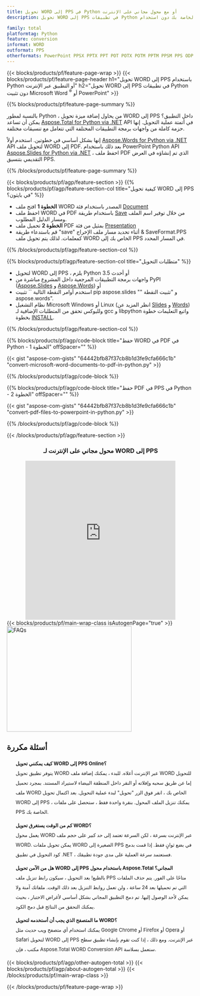 ```yaml
---
title: تحويل WORD إلى PPS في Python أو مع محول مجاني على الإنترنت
description: تحويل WORD إلى PPS في تطبيقات Python الخاصة بك دون استخدام Microsoft Word أو PowerPoint أو عبر الإنترنت. اختبر محول CSV إلى POT على الإنترنت مجانًا بسرعة قبل دمج الكود. 

family: total
platformtag: Python
feature: conversion
informat: WORD
outformat: PPS
otherformats: PowerPoint PPSX PPTX PPT POT POTX POTM PPTM PPSM PPS ODP
---
```

{{< blocks/products/pf/feature-page-wrap >}}
{{< blocks/products/pf/feature-page-header h1="تحويل WORD إلى PPS باستخدام Python أو التطبيق عبر الإنترنت" h2="تحويل WORD إلى PPS في تطبيقات Python دون تثبيت Microsoft Word <sup>&reg;</sup> أو PowerPoint" >}}

{{% blocks/products/pf/feature-page-summary %}}

بالنسبة لمطور Python ، من يحاول إضافة ميزة تحويل WORD إلى PPS داخل التطبيق؟ يمكن أن تساعد [Aspose.Total for Python via .NET](https://products.aspose.com/total/python-net/) API في أتمتة عملية التحويل. إنها حزمة كاملة من واجهات برمجة التطبيقات المختلفة التي تتعامل مع تنسيقات مختلفة.  

إنها بشكل أساسي في خطوتين. استخدم أولاً [Aspose.Words for Python via .NET](https://products.aspose.com/words/python-net/) API لتحويل ملف WORD إلى PDF. بعد ذلك باستخدام PowerPoint Python API [Aspose.Slides for Python via .NET](https://products.aspose.com/slides/python-net/) ، احفظ ملف PDF الذي تم إنشاؤه في العرض التقديمي بتنسيق PPS. 

{{% /blocks/products/pf/feature-page-summary %}}

{{< blocks/products/pf/agp/feature-section >}}
{{% blocks/products/pf/agp/feature-section-col title="كيفية تحويل WORD إلى PPS في بايثون؟" %}}
- **الخطوة 1** افتح ملف WORD المصدر باستخدام فئة [Document](https://reference.aspose.com/words/python-net/aspose.words/document/)
- احفظ ملف WORD في PDF باستخدام طريقة [Save](https://reference.aspose.com/words/python-net/aspose.words/document/save/) من خلال توفير اسم الملف ومسار الدليل المطلوب.
-  **الخطوة 2** تحميل ملف PDF بمثيل من فئة [Presentation](https://reference.aspose.com/slides/python-net/aspose.slides/presentation/)
-  قم باستدعاء طريقة "save" أثناء تحديد مسار ملف الإخراج & SaveFormat.PPS كمعلمات. لذلك يتم تحويل ملف WORD الخاص بك إلى PPS في المسار المحدد.

{{% /blocks/products/pf/agp/feature-section-col %}}

{{% blocks/products/pf/agp/feature-section-col title="متطلبات التحويل" %}}

- لتحويل WORD إلى PPS ، يلزم Python 3.5 أو أحدث
- واجهات برمجة التطبيقات المرجعية داخل المشروع مباشرة من PyPI ([Aspose.Slides](https://pypi.org/project/Aspose.Slides/) و [Aspose.Words](https://pypi.org/project/aspose-words/)) أو
- استخدم أوامر النقطة التالية `` تثبيت pip aspose.slides "" و "تثبيت النقطة aspose.words". 
- نظام التشغيل Microsoft Windows أو Linux (انظر المزيد عن [Slides](https://docs.aspose.com/slides/python-net/system-requirements/) و [Words](https://docs.aspose.com/words/python-net/system-requirements/)) ولليوكس تحقق من المتطلبات الإضافية لـ gcc و libpython واتبع التعليمات خطوة بخطوة [INSTALL](https://docs.aspose.com/words/python-net/installation/).
 

{{% /blocks/products/pf/agp/feature-section-col %}}

{{% blocks/products/pf/agp/code-block title="حفظ WORD في PDF في Python - الخطوة 1" offSpacer="" %}}

{{< gist "aspose-com-gists" "64442bfb87f37cb8b1d3fe9cfa666c1b" "convert-microsoft-word-documents-to-pdf-in-python.py" >}}

{{% /blocks/products/pf/agp/code-block %}}

{{% blocks/products/pf/agp/code-block title="حفظ PDF في PPS في Python - الخطوة 2" offSpacer="" %}}

{{< gist "aspose-com-gists" "64442bfb87f37cb8b1d3fe9cfa666c1b" "convert-pdf-files-to-powerpoint-in-python.py" >}}

{{% /blocks/products/pf/agp/code-block %}}

{{< /blocks/products/pf/agp/feature-section >}}

<div class="container-fluid agp-content bg-white aboutfile box-1 vh100 section nopbtm">
<div class=container>
<div class=row>
<div class="demobox tc col-md-12 padding-0" align="center">

<h3>محول مجاني على الإنترنت لـ WORD إلى PPS</h3>

<iframe style="border: none; height: 426px;" scrolling="no" src="https://total-conversion-app-65z5r2lp.qa.k8s.dynabic.com/?to=pps&from=docx" id="child-iframe" width="80%"></iframe>

</div></div>
</div></div>
{{< blocks/products/pf/main-wrap-class isAutogenPage="true" >}}
<style>.howtolist li{margin-right: 0!important;line-height: 26px;position: relative;margin-bottom: 10px;font-size: 13px;list-style-type: none;}</style>
<div class="col-md-12 tl bg-gray-dark howtolist section">
  <a class="anchor" name="faqpage"></a>
  <div class="container tl dflex" itemscope="" itemtype="https://schema.org/FAQPage">
      <div class="col-md-4 howtosectiongfx">
          <img class="social-panel-hide-on-mobile" src="https://www.groupdocs.cloud/templates/brand/images/groupdocs/conversion/groupdocs_conversion-brand.png" alt="FAQs" width="335" height="283">
      </div>
      <div class="howtosection col-md-8">
          <div>
              <h2>أسئلة مكررة</h2>
              <ul>
                  <li itemscope="" itemprop="mainEntity" itemtype="https://schema.org/Question">
                      <div>
                          <span itemprop="name"><b>كيف يمكنني تحويل WORD إلى PPS Online؟</b></span>
                      </div>
                      <div itemscope="" itemprop="acceptedAnswer" itemtype="https://schema.org/Answer">
                          <span itemprop="text">يتوفر تطبيق تحويل WORD عبر الإنترنت أعلاه. للبدء ، يمكنك إضافة ملف WORD للتحويل إما عن طريق سحبه وإفلاته أو النقر داخل المنطقة البيضاء لاستيراد المستند. بمجرد تحميل ملف WORD الخاص بك ، انقر فوق الزر "تحويل" لبدء عملية التحويل. بعد اكتمال تحويل WORD إلى PPS ، يمكنك تنزيل الملف المحول. بنقرة واحدة فقط ، ستحصل على ملفات PPS الخاصة بك.</span>
                      </div>
                  </li>
                  <li itemscope="" itemprop="mainEntity" itemtype="https://schema.org/Question">
                      <div>
                          <span itemprop="name"><b>كم من الوقت يستغرق تحويل WORD؟</b></span>
                      </div>
                      <div itemscope="" itemprop="acceptedAnswer" itemtype="https://schema.org/Answer">
                          <span itemprop="text">يعمل محول WORD عبر الإنترنت بسرعة ، لكن السرعة تعتمد إلى حد كبير على حجم ملف WORD. يمكن تحويل ملفات WORD الصغيرة إلى PPS في بضع ثوانٍ فقط. إذا قمت بدمج كود التحويل في تطبيق .NET ، فستعتمد سرعة العملية على مدى جودة تطبيقك.</span>
                      </div>
                  </li>
                  <li itemscope="" itemprop="mainEntity" itemtype="https://schema.org/Question">
                      <div>
                          <span itemprop="name"><b>هل من الآمن تحويل WORD إلى PPS باستخدام محول Aspose.Total المجاني؟</b></span>
                      </div>
                      <div itemscope="" itemprop="acceptedAnswer" itemtype="https://schema.org/Answer">
                          <span itemprop="text">بالطبع! بعد التحويل ، سيكون رابط تنزيل ملف PPS متاحًا على الفور. يتم حذف الملفات التي تم تحميلها بعد 24 ساعة ، ولن تعمل روابط التنزيل بعد ذلك الوقت. ملفاتك آمنة ولا يمكن لأحد الوصول إليها. تم دمج التطبيق المجاني بشكل أساسي لأغراض الاختبار ، بحيث يمكنك التحقق من النتائج قبل دمج الكود.</span>
                      </div>
                  </li>                 
                  <li itemscope="" itemprop="mainEntity" itemtype="https://schema.org/Question">
                      <div>
                          <span itemprop="name"><b>ما المتصفح الذي يجب أن أستخدمه لتحويل WORD؟</b></span>
                      </div>
                      <div itemscope="" itemprop="acceptedAnswer" itemtype="https://schema.org/Answer">
                          <span itemprop="text">يمكنك استخدام أي متصفح ويب حديث مثل Google Chrome أو Firefox أو Opera أو Safari لتحويل WORD إلى PPS عبر الإنترنت. ومع ذلك ، إذا كنت تقوم بإنشاء تطبيق سطح مكتب ، فإن Aspose.Total WORD Conversion API ستعمل بسلاسة.</span>
                      </div>
                  </li>
              </ul>
          </div>
      </div>
  </div>
{{< blocks/products/pf/agp/other-autogen-total >}}
{{< blocks/products/pf/agp/about-autogen-total >}}
{{< /blocks/products/pf/main-wrap-class >}}

{{< /blocks/products/pf/feature-page-wrap >}}